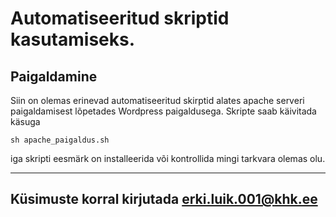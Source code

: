 # Automatiseeritud skriptid kasutamiseks.
## Paigaldamine
Siin on olemas erinevad automatiseeritud skirptid alates apache serveri paigaldamisest lõpetades Wordpress paigaldusega.
Skripte saab käivitada käsuga
```
sh apache_paigaldus.sh
```
iga skripti eesmärk on installeerida või kontrollida mingi tarkvara olemas olu.

---
Küsimuste korral kirjutada erki.luik.001@khk.ee
---
